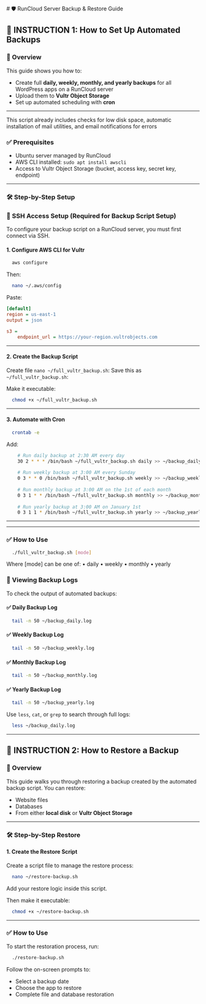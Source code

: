 <file name=0 path=Documentation.md># 🛡️ RunCloud Server Backup & Restore Guide

## 📘 INSTRUCTION 1: How to Set Up Automated Backups

### 🔧 Overview

This guide shows you how to:
- Create full **daily, weekly, monthly, and yearly backups** for all WordPress apps on a RunCloud server
- Upload them to **Vultr Object Storage**
- Set up automated scheduling with **cron**

---

This script already includes checks for low disk space, automatic installation of mail utilities, and email notifications for errors

### ✅ Prerequisites

- Ubuntu server managed by RunCloud
- AWS CLI installed: `sudo apt install awscli`
- Access to Vultr Object Storage (bucket, access key, secret key, endpoint)

---

### 🛠️ Step-by-Step Setup

### 🔐 SSH Access Setup (Required for Backup Script Setup)

To configure your backup script on a RunCloud server, you must first connect via SSH.


#### 1. Configure AWS CLI for Vultr

```bash
  aws configure
```

Then:

```bash
  nano ~/.aws/config
```

Paste:

```ini
[default]
region = us-east-1
output = json

s3 =
    endpoint_url = https://your-region.vultrobjects.com
```

---

#### 2. Create the Backup Script
Create file   `nano ~/full_vultr_backup.sh`:
Save this as `~/full_vultr_backup.sh`:


Make it executable:

```bash
  chmod +x ~/full_vultr_backup.sh
```

---


#### 3. Automate with Cron

```bash
  crontab -e
```

Add:

```bash
    # Run daily backup at 2:30 AM every day
    30 2 * * * /bin/bash ~/full_vultr_backup.sh daily >> ~/backup_daily.log 2>&1
    
    # Run weekly backup at 3:00 AM every Sunday
    0 3 * * 0 /bin/bash ~/full_vultr_backup.sh weekly >> ~/backup_weekly.log 2>&1
    
    # Run monthly backup at 3:00 AM on the 1st of each month
    0 3 1 * * /bin/bash ~/full_vultr_backup.sh monthly >> ~/backup_monthly.log 2>&1
    
    # Run yearly backup at 3:00 AM on January 1st
    0 3 1 1 * /bin/bash ~/full_vultr_backup.sh yearly >> ~/backup_yearly.log 2>&1
```
---


---

### ✅ How to Use

```bash
  ./full_vultr_backup.sh [mode]
```

Where [mode] can be one of:
•	daily
•	weekly
•	monthly
•	yearly


### 📄 Viewing Backup Logs

To check the output of automated backups:

#### ✅ Daily Backup Log

```bash
  tail -n 50 ~/backup_daily.log
```

#### ✅ Weekly Backup Log

```bash
  tail -n 50 ~/backup_weekly.log
```

#### ✅ Monthly Backup Log

```bash
  tail -n 50 ~/backup_monthly.log
```

#### ✅ Yearly Backup Log

```bash
  tail -n 50 ~/backup_yearly.log
```

Use `less`, `cat`, or `grep` to search through full logs:

```bash
  less ~/backup_daily.log
```
---

## 📘 INSTRUCTION 2: How to Restore a Backup

### 🔄 Overview

This guide walks you through restoring a backup created by the automated backup script. You can restore:
- Website files
- Databases
- From either **local disk** or **Vultr Object Storage**

--- 

### 🛠️ Step-by-Step Restore

#### 1. Create the Restore Script

Create a script file to manage the restore process:

```bash
  nano ~/restore-backup.sh
```

Add your restore logic inside this script.

Then make it executable:

```bash
  chmod +x ~/restore-backup.sh
```

---

### ✅ How to Use

To start the restoration process, run:

```bash
  ./restore-backup.sh
```

Follow the on-screen prompts to:
- Select a backup date
- Choose the app to restore
- Complete file and database restoration
